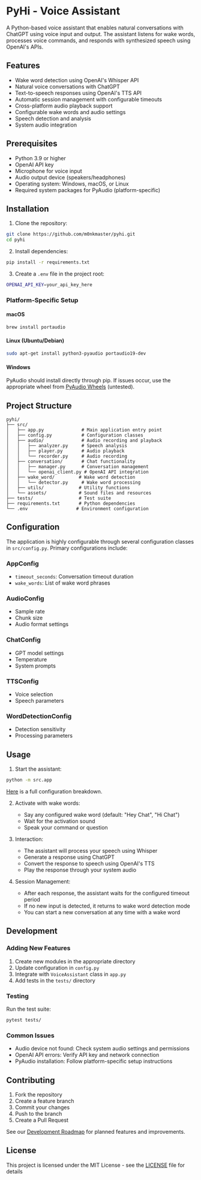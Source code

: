 # PyHi - Voice Assistant

A Python-based voice assistant that enables natural conversations with ChatGPT using voice input and output. The assistant listens for wake words, processes voice commands, and responds with synthesized speech using OpenAI's APIs.

## Features

- Wake word detection using OpenAI's Whisper API
- Natural voice conversations with ChatGPT
- Text-to-speech responses using OpenAI's TTS API
- Automatic session management with configurable timeouts
- Cross-platform audio playback support
- Configurable wake words and audio settings
- Speech detection and analysis
- System audio integration

## Prerequisites

- Python 3.9 or higher
- OpenAI API key
- Microphone for voice input
- Audio output device (speakers/headphones)
- Operating system: Windows, macOS, or Linux
- Required system packages for PyAudio (platform-specific)

## Installation

1. Clone the repository:
```bash
git clone https://github.com/m0nkmaster/pyhi.git
cd pyhi
```

2. Install dependencies:
```bash
pip install -r requirements.txt
```

3. Create a `.env` file in the project root:
```bash
OPENAI_API_KEY=your_api_key_here
```

### Platform-Specific Setup

#### macOS
```bash
brew install portaudio
```

#### Linux (Ubuntu/Debian)
```bash
sudo apt-get install python3-pyaudio portaudio19-dev
```

#### Windows
PyAudio should install directly through pip. If issues occur, use the appropriate wheel from [PyAudio Wheels](https://pypi.org/project/pyaudio-wheels/) (untested).

## Project Structure

```
pyhi/
├── src/
│   ├── app.py              # Main application entry point
│   ├── config.py           # Configuration classes
│   ├── audio/              # Audio recording and playback
│   │   ├── analyzer.py     # Speech analysis
│   │   ├── player.py       # Audio playback
│   │   └── recorder.py     # Audio recording
│   ├── conversation/       # Chat functionality
│   │   ├── manager.py      # Conversation management
│   │   └── openai_client.py # OpenAI API integration
│   ├── wake_word/         # Wake word detection
│   │   └── detector.py     # Wake word processing
│   ├── utils/             # Utility functions
│   └── assets/            # Sound files and resources
├── tests/                 # Test suite
├── requirements.txt       # Python dependencies
└── .env                  # Environment configuration
```

## Configuration

The application is highly configurable through several configuration classes in `src/config.py`. Primary configurations include:

### AppConfig
- `timeout_seconds`: Conversation timeout duration
- `wake_words`: List of wake word phrases

### AudioConfig
- Sample rate
- Chunk size
- Audio format settings

### ChatConfig
- GPT model settings
- Temperature
- System prompts

### TTSConfig
- Voice selection
- Speech parameters

### WordDetectionConfig
- Detection sensitivity
- Processing parameters

## Usage

1. Start the assistant:
```bash
python -m src.app
```
[Here](CONFIG.md) is a full configuration breakdown.

2. Activate with wake words:
   - Say any configured wake word (default: "Hey Chat", "Hi Chat")
   - Wait for the activation sound
   - Speak your command or question

3. Interaction:
   - The assistant will process your speech using Whisper
   - Generate a response using ChatGPT
   - Convert the response to speech using OpenAI's TTS
   - Play the response through your system audio

4. Session Management:
   - After each response, the assistant waits for the configured timeout period
   - If no new input is detected, it returns to wake word detection mode
   - You can start a new conversation at any time with a wake word

## Development

### Adding New Features
1. Create new modules in the appropriate directory
2. Update configuration in `config.py`
3. Integrate with `VoiceAssistant` class in `app.py`
4. Add tests in the `tests/` directory

### Testing
Run the test suite:
```bash
pytest tests/
```

### Common Issues
- Audio device not found: Check system audio settings and permissions
- OpenAI API errors: Verify API key and network connection
- PyAudio installation: Follow platform-specific setup instructions

## Contributing

1. Fork the repository
2. Create a feature branch
3. Commit your changes
4. Push to the branch
5. Create a Pull Request

See our [Development Roadmap](./ROADMAP.md) for planned features and improvements.

## License

This project is licensed under the MIT License - see the [LICENSE](./LICENSE) file for details